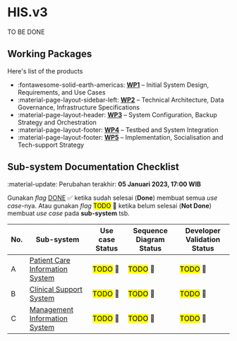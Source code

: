 # HIS.v3

TO BE DONE

## Working Packages

Here's list of the products

<div class="grid cards" markdown>

- :fontawesome-solid-earth-americas: __[WP1]__ – Initial System Design, Requirements, and Use Cases
- :material-page-layout-sidebar-left: __[WP2]__ – Technical Architecture, Data Governance, Infrastructure Specifications
- :material-page-layout-header: __[WP3]__ – System Configuration, Backup Strategy and Orchestration
- :material-page-layout-footer: __[WP4]__ – Testbed and System Integration
- :material-page-layout-footer: __[WP5]__ – Implementation, Socialisation and Tech-support Strategy

</div>

  [WP1]: working-package/wp1/executive-summary.md
  [WP2]: working-package/wp2/executive-summary.md
  [WP3]: working-package/wp3/executive-summary.md
  [WP4]: working-package/wp4/executive-summary.md
  [WP5]: working-package/wp5/executive-summary.md

## Sub-system Documentation Checklist

<!-- md:version 0.0.1 -->
:material-update: Perubahan terakhir: **05 Januari 2023, 17:00 WIB**

Gunakan _flag_ <ins class="critic">DONE</ins> :white_check_mark: ketika sudah selesai (**Done**) membuat semua _use case_-nya.
Atau gunakan _flag_ <mark class="critic">TODO</mark> :no_entry_sign: ketika belum selesai (**Not Done**) membuat _use case_ pada **sub-system** tsb.

| No. | Sub-system                        | Use case Status | Sequence Diagram Status                          | Developer Validation Status                      |
|-----|-----------------------------------|-----------------|--------------------------------------------------|--------------------------------------------------|
| A   | [Patient Care Information System] | <mark class="critic">TODO</mark> :no_entry_sign: | <mark class="critic">TODO</mark> :no_entry_sign: | <mark class="critic">TODO</mark> :no_entry_sign: |
| B   | [Clinical Support System]         | <mark class="critic">TODO</mark> :no_entry_sign: | <mark class="critic">TODO</mark> :no_entry_sign: | <mark class="critic">TODO</mark> :no_entry_sign: |
| C   | [Management Information System]   | <mark class="critic">TODO</mark> :no_entry_sign: | <mark class="critic">TODO</mark> :no_entry_sign: | <mark class="critic">TODO</mark> :no_entry_sign: |

  [Patient Care Information System]: working-package/wp1/wp13/patient-care-information-system/executive-summary.md
  [Clinical Support System]: working-package/wp1/wp13/clinical-support-system/executive-summary.md
  [Management Information System]: working-package/wp1/wp13/management-information-system/executive-summary.md
